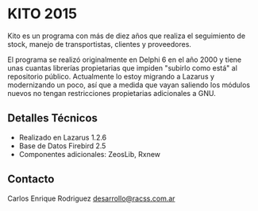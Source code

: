 # KITO 2015

   Kito es un programa con más de diez años que realiza el seguimiento de stock, manejo de transportistas, clientes y proveedores.
   
   El programa se realizó originalmente en Delphi 6 en el año 2000 y tiene unas cuantas librerías propietarias que impiden "subirlo como está" al repositorio público. Actualmente lo estoy migrando a Lazarus y modernizando un poco, así que a medida que vayan saliendo los módulos nuevos no tengan restricciones propietarias adicionales a GNU.

## Detalles Técnicos

* Realizado en Lazarus 1.2.6
* Base de Datos Firebird 2.5
* Componentes adicionales: ZeosLib, Rxnew

## Contacto

Carlos Enrique Rodriguez
desarrollo@racss.com.ar

